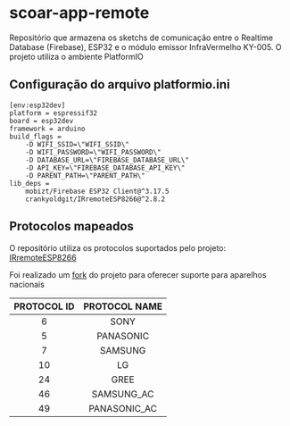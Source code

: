# scoar-app-remote

Repositório que armazena os sketchs de comunicação entre o Realtime Database (Firebase), ESP32 e o módulo emissor InfraVermelho KY-005. O projeto utiliza o ambiente PlatformIO

## Configuração do arquivo platformio.ini
```
[env:esp32dev]
platform = espressif32
board = esp32dev
framework = arduino
build_flags = 
	-D WIFI_SSID=\"WIFI_SSID\"
	-D WIFI_PASSWORD=\"WIFI_PASSWORD\"
	-D DATABASE_URL=\"FIREBASE_DATABASE_URL\"
	-D API_KEY=\"FIREBASE_DATABASE_API_KEY\"
	-D PARENT_PATH=\"PARENT_PATH\"
lib_deps = 
	mobizt/Firebase ESP32 Client@^3.17.5
	crankyoldgit/IRremoteESP8266@^2.8.2
```

## Protocolos mapeados
O repositório utiliza os protocolos suportados pelo projeto: [IRremoteESP8266](https://github.com/crankyoldgit/IRremoteESP8266)

Foi realizado um [fork](https://github.com/crankyoldgit/IRremoteESP8266) do projeto para oferecer suporte para aparelhos nacionais

| **PROTOCOL ID** | **PROTOCOL NAME** |
|:---------------:|:-----------------:|
| 6               | SONY              |
| 5               | PANASONIC         |
| 7               | SAMSUNG           |
| 10              | LG                |
| 24              | GREE              |
| 46              | SAMSUNG_AC        |
| 49              | PANASONIC_AC      |
